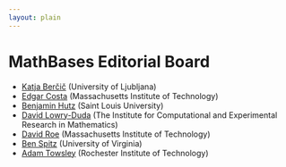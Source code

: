 ```yaml
---
layout: plain
---
```

<h1 class="smallcaps">MathBases Editorial Board</h1>

* <a href="http://katja.not.si/">Katja Berčič</a> (University of Ljubljana)
* <a href="https://math.mit.edu/~edgarc/">Edgar Costa</a> (Massachusetts Institute of Technology)
* <a href="https://mathstat.slu.edu/~hutzba/">Benjamin Hutz</a> (Saint Louis University)
* <a href="https://davidlowryduda.com/">David Lowry-Duda</a> (The Institute for Computational and Experimental Research in Mathematics)
* <a href="https://math.mit.edu/~roed/">David Roe</a> (Massachusetts Institute of Technology)
* <a href="https://benspitz.com/">Ben Spitz</a> (University of Virginia)
* <a href="https://sites.google.com/site/atowsley42/">Adam Towsley</a> (Rochester Institute of Technology)
